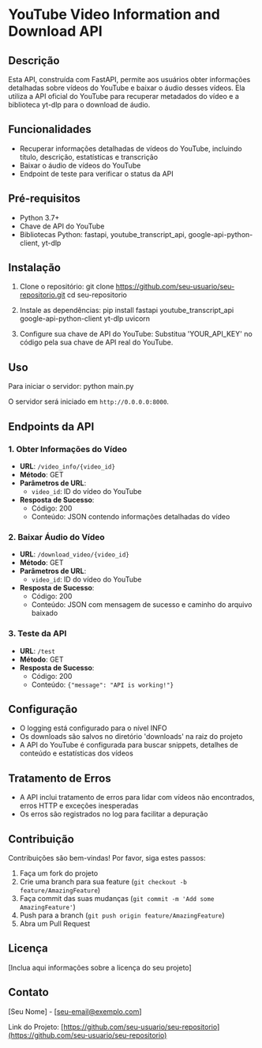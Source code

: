 # YouTube Video Information and Download API

## Descrição
Esta API, construída com FastAPI, permite aos usuários obter informações detalhadas sobre vídeos do YouTube e baixar o áudio desses vídeos. Ela utiliza a API oficial do YouTube para recuperar metadados do vídeo e a biblioteca yt-dlp para o download de áudio.

## Funcionalidades
- Recuperar informações detalhadas de vídeos do YouTube, incluindo título, descrição, estatísticas e transcrição
- Baixar o áudio de vídeos do YouTube
- Endpoint de teste para verificar o status da API

## Pré-requisitos
- Python 3.7+
- Chave de API do YouTube
- Bibliotecas Python: fastapi, youtube_transcript_api, google-api-python-client, yt-dlp

## Instalação
1. Clone o repositório:
git clone https://github.com/seu-usuario/seu-repositorio.git
cd seu-repositorio   

2. Instale as dependências:
pip install fastapi youtube_transcript_api google-api-python-client yt-dlp uvicorn

3. Configure sua chave de API do YouTube:
Substitua 'YOUR_API_KEY' no código pela sua chave de API real do YouTube.

## Uso
Para iniciar o servidor:
python main.py

O servidor será iniciado em `http://0.0.0.0:8000`.

## Endpoints da API

### 1. Obter Informações do Vídeo
- **URL**: `/video_info/{video_id}`
- **Método**: GET
- **Parâmetros de URL**: 
  - `video_id`: ID do vídeo do YouTube
- **Resposta de Sucesso**:
  - Código: 200
  - Conteúdo: JSON contendo informações detalhadas do vídeo

### 2. Baixar Áudio do Vídeo
- **URL**: `/download_video/{video_id}`
- **Método**: GET
- **Parâmetros de URL**: 
  - `video_id`: ID do vídeo do YouTube
- **Resposta de Sucesso**:
  - Código: 200
  - Conteúdo: JSON com mensagem de sucesso e caminho do arquivo baixado

### 3. Teste da API
- **URL**: `/test`
- **Método**: GET
- **Resposta de Sucesso**:
  - Código: 200
  - Conteúdo: `{"message": "API is working!"}`

## Configuração
- O logging está configurado para o nível INFO
- Os downloads são salvos no diretório 'downloads' na raiz do projeto
- A API do YouTube é configurada para buscar snippets, detalhes de conteúdo e estatísticas dos vídeos

## Tratamento de Erros
- A API inclui tratamento de erros para lidar com vídeos não encontrados, erros HTTP e exceções inesperadas
- Os erros são registrados no log para facilitar a depuração

## Contribuição
Contribuições são bem-vindas! Por favor, siga estes passos:
1. Faça um fork do projeto
2. Crie uma branch para sua feature (`git checkout -b feature/AmazingFeature`)
3. Faça commit das suas mudanças (`git commit -m 'Add some AmazingFeature'`)
4. Push para a branch (`git push origin feature/AmazingFeature`)
5. Abra um Pull Request

## Licença
[Inclua aqui informações sobre a licença do seu projeto]

## Contato
[Seu Nome] - [seu-email@exemplo.com]

Link do Projeto: [https://github.com/seu-usuario/seu-repositorio](https://github.com/seu-usuario/seu-repositorio)
